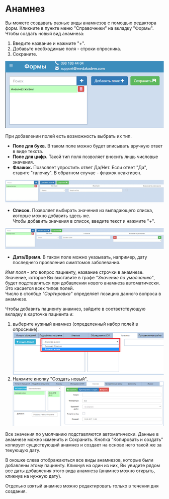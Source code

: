# Анамнез

Вы можете создавать разные виды анамнезов с помощью редактора форм. Кликните в пункте меню "Справочники" на вкладку "Формы". Чтобы создать новый вид анамнеза:
1. Введите название и нажмите "+".
2. Добавьте необходимые поля - строки опросника. 
3. Сохраните.   

![Image](Image/anamnez2.PNG)   

При добавлении полей  есть возможность выбрать их тип. 
- **Поле для букв.** В таком поле можно будет вписывать вручную ответ в виде текста.
- **Поле для цифр.** Такой тип поля позволяет вносить лишь числовые значения.
- **Флажок.** Позволяет упростить ответ Да/Нет. Если ответ "Да", ставите "галочку". В обратном случае - флажок неактивен.   

![Image](Image/anamnez3.gif)
- **Список.** Позволяет выбирать значения из выпадающего списка, которые можно добавить здесь же.   
Чтобы добавить значения в список, введите текст и нажмите "+".   

![Image](Image/anamnezlist.gif)
- **Дата/Время.** В таком поле можно указывать, например, дату последнего проявления симптомов заболевания.
 
 *Имя поля* - это вопрос пациенту, название строчки в анамнезе. Значение, которое Вы выставите в графе *"Значение по умолчанию"*, будет подставляться при добавлении нового анамнеза автоматически. Это касается всех типов полей.    
 Число в столбце *"Сортировка"* определяет позицию данного вопроса в анамнезе.

Чтобы добавить пациенту анамнез, зайдите в соответствующую вкладку в карточке пациента и:
1. выберите нужный анамнез (определенный набор полей в опроснике).
![Image](Image/anamnezadd.png) 
2. Нажмите кнопку "Создать новый".
![Image](Image/anamnezadded.png)   

Все значения по умолчанию подставляются автоматически. Данные в анамнезе можно изменить и Сохранить. Кнопка "Копировать и создать" копирует существующий анамнез и создает на основе него такой же за текующую дату.   

В окошке слева отображаються все виды анамнезов, которые были добавлены этому пациенту. Кликнув на один из них, Вы увидите рядом все даты добавления этого вида анамнеза (анамнез можно открыть, кликнув на нужную дату).   

Отдельно взятый анамнез можно редактировать только в течении дня создания.